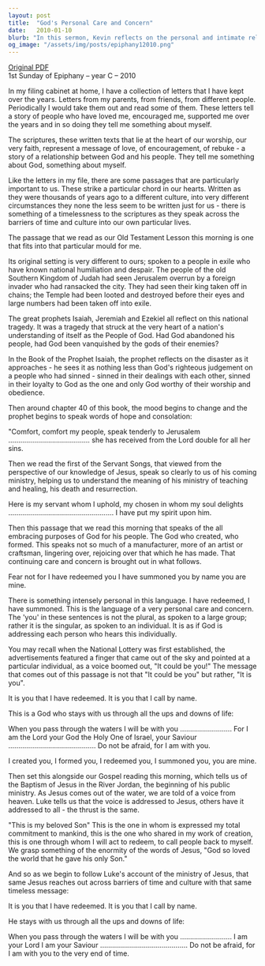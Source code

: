 ```yaml
---
layout: post
title:  "God's Personal Care and Concern"
date:   2010-01-10
blurb: "In this sermon, Kevin reflects on the personal and intimate relationship between God and his people. Drawing parallels between personal letters and the scriptures, he emphasizes the timeless and personal nature of God's messages. The sermon highlights God's constant presence and support in our lives, reminding us that we are individually called and redeemed by Him."
og_image: "/assets/img/posts/epiphany12010.png"
---
```

[Original PDF](/assets/pdf/epiphany12010.pdf)    
1st Sunday of Epiphany – year C – 2010

In my filing cabinet at home, I have a collection of letters that I have kept over the years. Letters from my parents, from friends, from different people. Periodically I would take them out and read some of them. These letters tell a story of people who have loved me, encouraged me, supported me over the years and in so doing they tell me something about myself.

The scriptures, these written texts that lie at the heart of our worship, our very faith, represent a message of love, of encouragement, of rebuke - a story of a relationship between God and his people. They tell me something about God, something about myself.

Like the letters in my file, there are some passages that are particularly important to us. These strike a particular chord in our hearts. Written as they were thousands of years ago to a different culture, into very different circumstances they none the less seem to be written just for us - there is something of a timelessness to the scriptures as they speak across the barriers of time and culture into our own particular lives.

The passage that we read as our Old Testament Lesson this morning is one that fits into that particular mould for me.

Its original setting is very different to ours; spoken to a people in exile who have known national humiliation and despair. The people of the old Southern Kingdom of Judah had seen Jerusalem overrun by a foreign invader who had ransacked the city. They had seen their king taken off in chains; the Temple had been looted and destroyed before their eyes and large numbers had been taken off into exile.

The great prophets Isaiah, Jeremiah and Ezekiel all reflect on this national tragedy. It was a tragedy that struck at the very heart of a nation's understanding of itself as the People of God. Had God abandoned his people, had God been vanquished by the gods of their enemies?

In the Book of the Prophet Isaiah, the prophet reflects on the disaster as it approaches - he sees it as nothing less than God's righteous judgement on a people who had sinned - sinned in their dealings with each other, sinned in their loyalty to God as the one and only God worthy of their worship and obedience.

Then around chapter 40 of this book, the mood begins to change and the prophet begins to speak words of hope and consolation:

"Comfort, comfort my people, speak tenderly to Jerusalem ......................................... she has received from the Lord double for all her sins.

Then we read the first of the Servant Songs, that viewed from the perspective of our knowledge of Jesus, speak so clearly to us of his coming ministry, helping us to understand the meaning of his ministry of teaching and healing, his death and resurrection.

Here is my servant whom I uphold, my chosen in whom my soul delights ..................................................... I have put my spirit upon him.

Then this passage that we read this morning that speaks of the all embracing purposes of God for his people. The God who created, who formed. This speaks not so much of a manufacturer, more of an artist or craftsman, lingering over, rejoicing over that which he has made. That continuing care and concern is brought out in what follows.

Fear not for I have redeemed you I have summoned you by name you are mine.

There is something intensely personal in this language. I have redeemed, I have summoned. This is the language of a very personal care and concern. The 'you' in these sentences is not the plural, as spoken to a large group; rather it is the singular, as spoken to an individual. It is as if God is addressing each person who hears this individually.

You may recall when the National Lottery was first established, the advertisements featured a finger that came out of the sky and pointed at a particular individual, as a voice boomed out, "It could be you!" The message that comes out of this passage is not that "It could be you" but rather, "It is you".

It is you that I have redeemed. It is you that I call by name.

This is a God who stays with us through all the ups and downs of life:

When you pass through the waters I will be with you .......................... For I am the Lord your God the Holy One of Israel, your Saviour ............................................ Do not be afraid, for I am with you.

I created you, I formed you, I redeemed you, I summoned you, you are mine.

Then set this alongside our Gospel reading this morning, which tells us of the Baptism of Jesus in the River Jordan, the beginning of his public ministry. As Jesus comes out of the water, we are told of a voice from heaven. Luke tells us that the voice is addressed to Jesus, others have it addressed to all - the thrust is the same.

"This is my beloved Son" This is the one in whom is expressed my total commitment to mankind, this is the one who shared in my work of creation, this is one through whom I will act to redeem, to call people back to myself. We grasp something of the enormity of the words of Jesus, "God so loved the world that he gave his only Son."

And so as we begin to follow Luke's account of the ministry of Jesus, that same Jesus reaches out across barriers of time and culture with that same timeless message:

It is you that I have redeemed. It is you that I call by name.

He stays with us through all the ups and downs of life:

When you pass through the waters I will be with you .......................... I am your Lord I am your Saviour ............................................ Do not be afraid, for I am with you to the very end of time.
